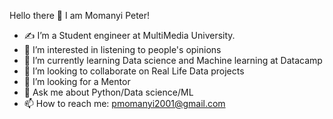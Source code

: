Hello there 👋 I am Momanyi Peter!
- ✍ I’m a Student engineer at MultiMedia University.
- 👀 I’m interested in listening to people's opinions
- 🌱 I’m currently learning Data science and Machine learning at Datacamp
- 👯 I’m looking to collaborate on Real Life Data projects
- 🤔 I’m looking for a Mentor
- 💬 Ask me about Python/Data science/ML
- 📫 How to reach me: pmomanyi2001@gmail.com


<!---
G-PiTaH/G-PiTaH is a ✨ special ✨ repository because its `README.md` (this file) appears on your GitHub profile.
You can click the Preview link to take a look at your changes.
--->
